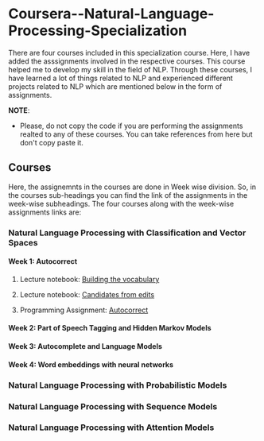 # Coursera--Natural-Language-Processing-Specialization

There are four courses included in this specialization course. Here, I have  added the asssignments involved in the respective courses. This course helped me to develop my skill in the field of NLP. Through these courses, I have learned a lot of things related to NLP and experienced different projects related to NLP which are mentioned below in the form of assignments.

**NOTE**: 
- Please, do not copy the code if you are performing the assignments realted to any of these courses. You can take references from here but don't copy paste it.

## Courses
 
 Here, the assignemnts in the courses are done in Week wise division. So, in the courses sub-headings you can find the link of the assignments in the week-wise subheadings. The four courses along with the week-wise assignments links are:

### Natural Language Processing with Classification and Vector Spaces

#### Week 1: Autocorrect

1. Lecture notebook: [Building the vocabulary](./NLP-with-Probabilistic-Models/Week1/utf-8''NLP_C2_W1_lecture_nb_01.ipynb)

2. Lecture notebook: [Candidates from edits](./NLP-with-Probabilistic-Models/Week1/utf-8''NLP_C2_W1_lecture_nb_02.ipynb)

3. Programming Assignment: [Autocorrect](./NLP-with-Probabilistic-Models/Week1/utf-8''C2_W1_Assignment.ipynb)


#### Week 2: Part of Speech Tagging and Hidden Markov Models
#### Week 3: Autocomplete and Language Models
#### Week 4: Word embeddings with neural networks

### Natural Language Processing with Probabilistic Models

### Natural Language Processing with Sequence Models

### Natural Language Processing with Attention Models
